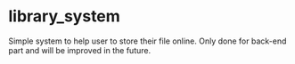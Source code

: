 # library_system
Simple system to help user to store their file online. Only done for back-end part and will be improved in the future.
